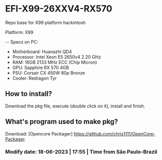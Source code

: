 # EFI-X99-26XXV4-RX570
Repo base for X99 platform hackintosh

Platform: X99

-- Specs on PC:

- Motherboard: Huanazhi QD4
- Processor: Intel Xeon E5 2650v4 2.20 GHz
- RAM: 16GB 2133 MHz ECC (Chip Micron)
- GPU: Sapphire RX 570 4GB
- PSU: Corsair CX 450W 80p Bronze
- Cooler: Redragon Tyr

## How to install?
Download the pkg file, execute (double click on it), install and finish.

## What's program used to make pkg?
Download: [Opencore Packager] <https://github.com/chris1111/OpenCore-Packager>.

### Modify date: 18-06-2023 | 17:55 | Time from São Paulo-Brazil
